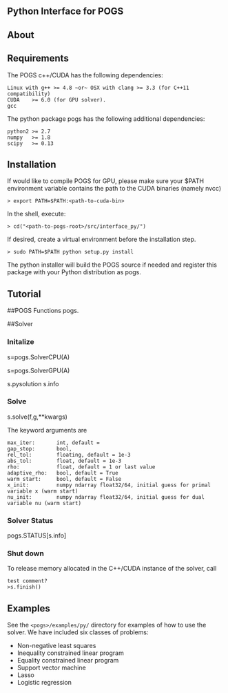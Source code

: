 ## Python Interface for POGS
About
-----


Requirements
------------
The POGS c++/CUDA has the following dependencies:

	Linux with g++ >= 4.8 ~or~ OSX with clang >= 3.3 (for C++11 compatibility)
	CUDA 	>= 6.0 (for GPU solver). 
	gcc

The python package pogs has the following additional dependencies:

	python2 >= 2.7
	numpy	>= 1.8
	scipy	>= 0.13


Installation
------------

If would like to compile POGS for GPU, please make sure your $PATH environment variable contains the path to the CUDA binaries (namely nvcc)


```
> export PATH=$PATH:<path-to-cuda-bin>
```

In the shell, execute:

```
> cd("<path-to-pogs-root>/src/interface_py/")
```

If desired, create a virtual environment before the installation step. 


```
> sudo PATH=$PATH python setup.py install
```

The python installer will build the POGS source if needed and register this package with your Python distribution as pogs. 


Tutorial
--------

##POGS Functions
pogs.

##Solver

### Initalize

s=pogs.SolverCPU(A)

s=pogs.SolverGPU(A)

s.pysolution
s.info

### Solve
s.solve(f,g,**kwargs)

The keyword arguments are

	max_iter:		int, default = 
	gap_stop:     	bool, 
	rel_tol: 		floating, default = 1e-3
	abs_tol:		float, default = 1e-3
	rho:			float, default = 1 or last value
	adaptive_rho:	bool, default = True
	warm start:		bool, default = False
	x_init:			numpy ndarray float32/64, initial guess for primal variable x (warm start)
	nu_init:		numpy ndarray float32/64, initial guess for dual variable nu (warm start)



### Solver Status
pogs.STATUS[s.info]



### Shut down
To release memory allocated in the C++/CUDA instance of the solver, call

```
test comment?
>s.finish()
```


Examples
--------
See the `<pogs>/examples/py/` directory for examples of how to use the solver. We have included six classes of problems:

  + Non-negative least squares
  + Inequality constrained linear program
  + Equality constrained linear program
  + Support vector machine
  + Lasso
  + Logistic regression
